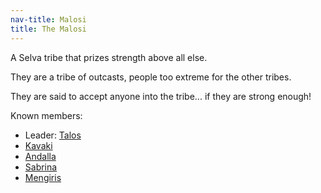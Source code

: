 ```yaml
---
nav-title: Malosi
title: The Malosi
---
```


A Selva tribe that prizes strength above all else.

They are a tribe of outcasts, people too extreme for the other tribes.

They are said to accept anyone into the tribe... if they are strong enough!

Known members:
* Leader: [Talos](../dossiers/talos)
* [Kavaki](../dossiers/kavaki)
* [Andalla](../dossiers/andalla)
* [Sabrina](../dossiers/sabrina)
* [Mengiris](../dossiers/mengiris)
